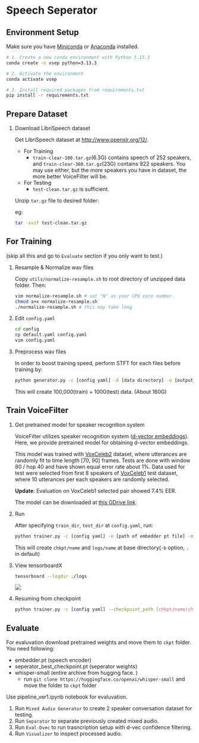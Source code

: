 # Speech Seperator

## Environment Setup

Make sure you have [Miniconda](https://docs.conda.io/en/latest/miniconda.html) or [Anaconda](https://www.anaconda.com/) installed.

```bash
# 1. Create a new conda environment with Python 3.13.3
conda create -n vsep python=3.13.3

# 2. Activate the environment
conda activate vsep

# 3. Install required packages from requirements.txt
pip install -r requirements.txt

```

## Prepare Dataset

1. Download LibriSpeech dataset

    Get LibriSpeech dataset at http://www.openslr.org/12/.
    - For Training
        - `train-clear-100.tar.gz`(6.3G) contains speech of 252 speakers, and `train-clear-360.tar.gz`(23G) contains 922 speakers. You may use either, but the more speakers you have in dataset, the more better VoiceFilter will be.
    - For Testing
        - `test-clean.tar.gz` is sufficient.

    Unzip `tar.gz` file to desired folder:

    eg:

    ```bash
    tar -xvzf test-clean.tar.gz
    ```

## For Training

(skip all this and go to `Evaluate` section if you only want to test.)
1. Resample & Normalize wav files

    Copy `utils/normalize-resample.sh` to root directory of unzipped data folder. Then:
    ```bash
    vim normalize-resample.sh # set "N" as your CPU core number.
    chmod a+x normalize-resample.sh
    ./normalize-resample.sh # this may take long
    ```

1. Edit `config.yaml`

    ```bash
    cd config
    cp default.yaml config.yaml
    vim config.yaml
    ```

1. Preprocess wav files

    In order to boost training speed, perform STFT for each files before training by:
    ```bash
    python generator.py -c [config yaml] -d [data directory] -o [output directory] -p [processes to run]
    ```
    This will create 100,000(train) + 1000(test) data. (About 160G)


## Train VoiceFilter

1. Get pretrained model for speaker recognition system

    VoiceFilter utilizes speaker recognition system ([d-vector embeddings](https://google.github.io/speaker-id/publications/GE2E/)).
    Here, we provide pretrained model for obtaining d-vector embeddings.

    This model was trained with [VoxCeleb2](http://www.robots.ox.ac.uk/~vgg/data/voxceleb/vox2.html) dataset,
    where utterances are randomly fit to time length [70, 90] frames.
    Tests are done with window 80 / hop 40 and have shown equal error rate about 1%.
    Data used for test were selected from first 8 speakers of [VoxCeleb1](http://www.robots.ox.ac.uk/~vgg/data/voxceleb/vox1.html) test dataset, where 10 utterances per each speakers are randomly selected.
    
    **Update**: Evaluation on VoxCeleb1 selected pair showed 7.4% EER.
    
    The model can be downloaded at [this GDrive link](https://drive.google.com/file/d/1YFmhmUok-W76JkrfA0fzQt3c-ZsfiwfL/view?usp=sharing).

1. Run

    After specifying `train_dir`, `test_dir` at `config.yaml`, run:
    ```bash
    python trainer.py -c [config yaml] -e [path of embedder pt file] -m [name]
    ```
    This will create `chkpt/name` and `logs/name` at base directory(`-b` option, `.` in default)

1. View tensorboardX

    ```bash
    tensorboard --logdir ./logs
    ```
    
    ![](./assets/tensorboard.png)

1. Resuming from checkpoint

    ```bash
    python trainer.py -c [config yaml] --checkpoint_path [chkpt/name/chkpt_{step}.pt] -e [path of embedder pt file] -m name
    ```

## Evaluate

For evaluvation download  pretrained weights and move them to `ckpt` folder. You need following:
-   embedder.pt (speech encoder)
-   seperator_best_checkpoint.pt (seperator weights)
-   whisper-small (entire archive from hugging face. )
    - run `git clone https://huggingface.co/openai/whisper-small` and move the folder to `ckpt` folder

Use pipeline_ver1.ipynb notebook for evaluvation.

1. Run `Mixed Audio Generator` to create 2 speaker conversation dataset for testing.
2. Run `Separator` to separate previously created mixed audio.
3. Run `Eval-Dvec` to run trasncription setup with d-vec confidence filtering.
4. Run `Visualizer` to inspect processed audio.